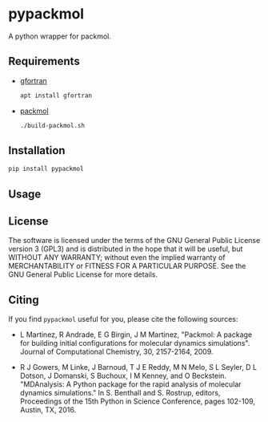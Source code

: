 # pypackmol

A python wrapper for packmol.

## Requirements

- [gfortran](https://gcc.gnu.org/wiki/GFortran)

    ```bash
    apt install gfortran
    ```

- [packmol](http://m3g.iqm.unicamp.br/packmol/home.shtml)

    ```bash
    ./build-packmol.sh
    ```

## Installation

```bash
pip install pypackmol
```

## Usage

## License

The software is licensed under the terms of the GNU General Public License version 3 (GPL3) and is distributed in the hope that it will be useful, but WITHOUT ANY WARRANTY; without even the implied warranty of MERCHANTABILITY or FITNESS FOR A PARTICULAR PURPOSE. See the GNU General Public License for more details.

## Citing

If you find `pypackmol` useful for you, please cite the following sources:

- L Martinez, R Andrade, E G Birgin, J M Martinez, "Packmol: A package for building initial configurations for molecular dynamics simulations". Journal of Computational Chemistry, 30, 2157-2164, 2009.

- R J Gowers, M Linke, J Barnoud, T J E Reddy, M N Melo, S L Seyler, D L Dotson, J Domanski, S Buchoux, I M Kenney, and O Beckstein. "MDAnalysis: A Python package for the rapid analysis of molecular dynamics simulations." In S. Benthall and S. Rostrup, editors, Proceedings of the 15th Python in Science Conference, pages 102-109, Austin, TX, 2016.
